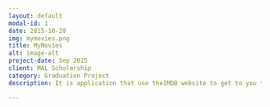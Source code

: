 ```yaml
---
layout: default
modal-id: 1
date: 2015-10-20
img: mymovies.png
title: MyMovies
alt: image-alt
project-date: Sep 2015
client: MAL Scholarship
category: Graduation Project
description: It is application that use theIMDB website to get to you the most popular movies and top rated one you have the choice to choose and for every movie there is the trailers for it aslo the past reviews on this flim by theIMDB users <br> <a href="http://goo.gl/gXNrKs">Github Repo </a>  <br> <a href="http://goo.gl/4GXKZy"> Screenshots</a>.

---
```

